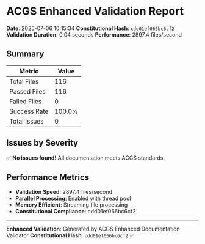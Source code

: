 # ACGS Enhanced Validation Report

**Date**: 2025-07-06 10:15:34
**Constitutional Hash**: `cdd01ef066bc6cf2`
**Validation Duration**: 0.04 seconds
**Performance**: 2897.4 files/second

## Summary

| Metric | Value |
|--------|-------|
| Total Files | 116 |
| Passed Files | 116 |
| Failed Files | 0 |
| Success Rate | 100.0% |
| Total Issues | 0 |

## Issues by Severity

✅ **No issues found!** All documentation meets ACGS standards.

## Performance Metrics

- **Validation Speed**: 2897.4 files/second
- **Parallel Processing**: Enabled with thread pool
- **Memory Efficient**: Streaming file processing
- **Constitutional Compliance**: cdd01ef066bc6cf2

---

**Enhanced Validation**: Generated by ACGS Enhanced Documentation Validator
**Constitutional Hash**: `cdd01ef066bc6cf2` ✅
